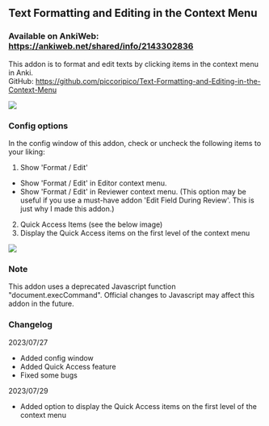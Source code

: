 ## Text Formatting and Editing in the Context Menu

### Available on AnkiWeb: https://ankiweb.net/shared/info/2143302836

This addon is to format and edit texts by clicking items in the context menu in Anki.  
GitHub: https://github.com/piccoripico/Text-Formatting-and-Editing-in-the-Context-Menu

<img src="https://github.com/piccoripico/Text-Formatting-and-Editing-in-the-Context-Menu/raw/main/ScreenShotonRightClick.png">

### Config options

In the config window of this addon, check or uncheck the following items to your liking:

1. Show 'Format / Edit'
- Show 'Format / Edit' in Editor context menu.
- Show 'Format / Edit' in Reviewer context menu. (This option may be useful if you use a must-have addon 'Edit Field During Review'. This is just why I made this addon.)

2. Quick Access Items (see the below image)
3. Display the Quick Access items on the first level of the context menu
<img src="https://github.com/piccoripico/Text-Formatting-and-Editing-in-the-Context-Menu/raw/main/ConfigWindow.JPG">

### Note

This addon uses a deprecated Javascript function "document.execCommand". Official changes to Javascript may affect this addon in the future.

### Changelog

2023/07/27
- Added config window
- Added Quick Access feature
- Fixed some bugs

2023/07/29
- Added option to display the Quick Access items on the first level of the context menu

